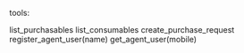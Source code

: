 tools:


list_purchasables
list_consumables
create_purchase_request
register_agent_user(name)
get_agent_user(mobile)